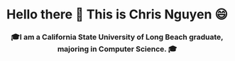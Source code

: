 <h1 align="center">Hello there 👋 This is Chris Nguyen 😄</h1>

<h3 align="center">🎓I am a California State University of Long Beach graduate, majoring in Computer Science. 🎓</h3>

<!--
**Crisu07/Crisu07** is a ✨ _special_ ✨ repository because its `README.md` (this file) appears on your GitHub profile.

Here are some ideas to get you started:

- 🔭 I’m currently working on ...
- 🌱 I’m currently learning ...
- 👯 I’m looking to collaborate on ...
- 🤔 I’m looking for help with ...
- 💬 Ask me about ...
- 📫 How to reach me: ...
- 😄 Pronouns: ...
- ⚡ Fun fact: ...
-->
